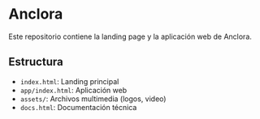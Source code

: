 # Anclora

Este repositorio contiene la landing page y la aplicación web de Anclora.

## Estructura
- `index.html`: Landing principal
- `app/index.html`: Aplicación web
- `assets/`: Archivos multimedia (logos, video)
- `docs.html`: Documentación técnica
